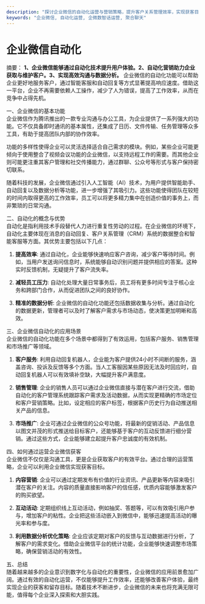 ```yaml
---
description: "探讨企业微信的自动化运营与营销策略，提升客户关系管理效率，实现获客目标。"
keywords: "企业微信, 自动化运营, 企微数智话运营, 聚合聊天"
---
```

# 企业微信自动化

摘要： **1、企业微信能够通过自动化技术提升用户体验。2、自动化营销助力企业获取与维护客户。3、实现高效沟通与数据分析。** 企业微信的自动化功能可以帮助企业更好地服务客户，通过智能客服和自动回复等方式显著提高响应速度。借助这一平台，企业不再需要依赖人工操作，减少了人为错误，提高了工作效率，从而在竞争中占得先机。

一、企业微信的基本功能  
企业微信作为腾讯推出的一款专业沟通与办公工具，为企业提供了一系列强大的功能。它不仅具备即时通讯的基本属性，还集成了日历、文件传输、任务管理等众多工具，有助于提高团队内部的协作效率。

功能的多样性使得企业可以灵活选择适合自己需求的模块。例如，某些企业可能更倾向于使用整合了视频会议功能的企业微信，以支持远程工作的需要。而其他企业则可能更注重其客户管理和社交传播能力，通过群聊、公众号等形式与客户保持密切联系。

随着科技的发展，企业微信通过引入人工智能（AI）技术，为用户提供智能助手、自动回复以及数据分析等功能，进一步增强了其吸引力。这些功能使得团队在较短的时间内取得更高的工作效率，员工可以将更多精力集中在创造价值的事务上，而非繁琐的日常沟通。

二、自动化的概念与优势  
自动化是指利用技术手段替代人力进行重复性劳动的过程。在企业微信的环境下，自动化主要体现在消息的自动回复、客户关系管理（CRM）系统的数据整合和智能客服等方面。其优势主要包括以下几点：

1. **提高效率**: 通过自动化，企业能够快速响应客户咨询，减少客户等待时间。例如，当用户发送询问信息时，系统能够自动识别问题并提供相应的答案。这种实时反馈机制，无疑提升了客户流失率。

2. **减轻员工压力**: 自动化处理大量日常事务后，员工将有更多时间专注于核心业务和跨部门合作，从而促进团队之间的良好协作。

3. **精准的数据分析**: 企业微信的自动化功能还包括数据收集与分析。通过自动化的数据更新，管理者可以及时了解客户需求与市场动态，使决策更加明晰和高效。

三、企业微信自动化的应用场景  
企业微信的自动化功能在多个场景中都得到了有效运用，包括客户服务、销售管理和市场推广等领域。

1. **客户服务**: 利用自动回复机器人，企业能为客户提供24小时不间断的服务，涵盖咨询、投诉及反馈等多个方面。当人工客服因某些原因无法及时回应时，自动回复机器人可以有效填补空缺，大幅提升客户满意度。

2. **销售管理**: 企业的销售人员可以通过企业微信直接与潜在客户进行交流，借助自动化的客户管理系统跟踪客户需求及活动数据，从而实现更精确的市场定位和客户营销策略。比如，设定相应的客户标签，根据客户历史行为自动推送相关产品的信息。

3. **市场推广**: 企业可通过企业微信的公众号功能，将最新的促销活动、产品信息以图文并茂的形式推送给目标客户，还能够基于客户的互动反馈进行细分营销。通过这些方式，企业能够建立起提升客户忠诚度的有效机制。

四、如何通过运营企业微信获客  
企业微信不仅仅是沟通工具，更是企业获取客户的有效平台。通过合理的运营策略，企业可以利用企业微信实现获客目标。

1. **内容营销**: 企业可以通过定期发布有价值的行业资讯、产品更新等内容来吸引潜在客户的关注。内容的质量直接影响客户的信任感，优质内容能够激发客户的购买欲望。

2. **互动活动**: 定期组织线上互动活动，例如抽奖、答题等，可以有效吸引用户参与，增加客户的粘性。企业把这些活动嵌入到微信中，能够迅速提高活动的曝光率和参与度。

3. **利用数据分析优化策略**: 企业应该定期对客户的反馈与互动数据进行分析，了解客户的需求变化。借助企业微信平台的统计功能，企业能够快速调整市场策略，确保营销活动的有效性。

五、总结  
随着越来越多的企业意识到数字化与自动化的重要性，企业微信的应用前景愈加广阔。通过有效的自动化运营，不仅能够提升工作效率，还能够改善客户体验，最终实现企业的获客和留存目标。随着技术不断进步，企业微信的未来也将充满无限可能，值得每个企业深入探索和大胆实践。
